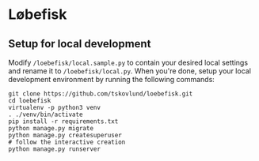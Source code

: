 # Løbefisk

## Setup for local development
Modify `/loebefisk/local.sample.py` to contain your desired local settings and
rename it to `/loebefisk/local.py`. When you're done, setup your local
development environment by running the following commands: 

```shell
git clone https://github.com/tskovlund/loebefisk.git
cd loebefisk
virtualenv -p python3 venv
. ./venv/bin/activate
pip install -r requirements.txt
python manage.py migrate
python manage.py createsuperuser
# follow the interactive creation
python manage.py runserver
```
